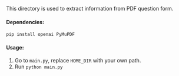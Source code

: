 This directory is used to extract information from PDF question form.

#### Dependencies:
`pip install openai PyMuPDF`


#### Usage:
1. Go to `main.py`, replace `HOME_DIR` with your own path.
2. Run `python main.py`